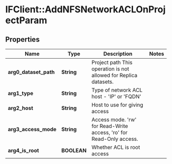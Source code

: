# IFClient::AddNFSNetworkACLOnProjectParam

## Properties
Name | Type | Description | Notes
------------ | ------------- | ------------- | -------------
**arg0_dataset_path** | **String** | Project path This operation is not allowed for Replica datasets. | 
**arg1_type** | **String** | Type of network ACL host - &#39;IP&#39; or &#39;FQDN&#39; | 
**arg2_host** | **String** | Host to use for giving access | 
**arg3_access_mode** | **String** | Access mode. &#39;rw&#39; for Read-Write access, &#39;ro&#39; for Read-Only access. | 
**arg4_is_root** | **BOOLEAN** | Whether ACL is root access | 


